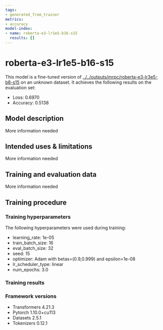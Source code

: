 ```yaml
---
tags:
- generated_from_trainer
metrics:
- accuracy
model-index:
- name: roberta-e3-lr1e5-b16-s15
  results: []
---
```


<!-- This model card has been generated automatically according to the information the Trainer had access to. You
should probably proofread and complete it, then remove this comment. -->

# roberta-e3-lr1e5-b16-s15

This model is a fine-tuned version of [../../outputs/mrpc/roberta-e3-lr3e5-b8-s15](https://huggingface.co/../../outputs/mrpc/roberta-e3-lr3e5-b8-s15) on an unknown dataset.
It achieves the following results on the evaluation set:
- Loss: 0.6970
- Accuracy: 0.5138

## Model description

More information needed

## Intended uses & limitations

More information needed

## Training and evaluation data

More information needed

## Training procedure

### Training hyperparameters

The following hyperparameters were used during training:
- learning_rate: 1e-05
- train_batch_size: 16
- eval_batch_size: 32
- seed: 15
- optimizer: Adam with betas=(0.9,0.999) and epsilon=1e-08
- lr_scheduler_type: linear
- num_epochs: 3.0

### Training results



### Framework versions

- Transformers 4.21.3
- Pytorch 1.10.0+cu113
- Datasets 2.5.1
- Tokenizers 0.12.1
